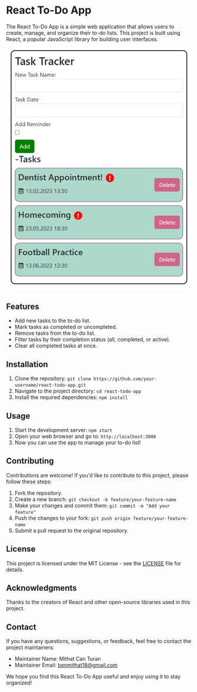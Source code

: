 # React To-Do App

The React To-Do App is a simple web application that allows users to create, manage, and organize their to-do lists. This project is built using React, a popular JavaScript library for building user interfaces.

![React To-Do App Screenshot](images/todo_app_screenshot.png)
## Features

- Add new tasks to the to-do list.
- Mark tasks as completed or uncompleted.
- Remove tasks from the to-do list.
- Filter tasks by their completion status (all, completed, or active).
- Clear all completed tasks at once.

## Installation

1. Clone the repository: `git clone https://github.com/your-username/react-todo-app.git`
2. Navigate to the project directory: `cd react-todo-app`
3. Install the required dependencies: `npm install`

## Usage

1. Start the development server: `npm start`
2. Open your web browser and go to: `http://localhost:3000`
3. Now you can use the app to manage your to-do list!

## Contributing

Contributions are welcome! If you'd like to contribute to this project, please follow these steps:

1. Fork the repository.
2. Create a new branch: `git checkout -b feature/your-feature-name`
3. Make your changes and commit them: `git commit -m "Add your feature"`
4. Push the changes to your fork: `git push origin feature/your-feature-name`
5. Submit a pull request to the original repository.

## License

This project is licensed under the MIT License - see the [LICENSE](LICENSE) file for details.

## Acknowledgments

Thanks to the creators of React and other open-source libraries used in this project.

## Contact

If you have any questions, suggestions, or feedback, feel free to contact the project maintainers:

- Maintainer Name: Mithat Can Turan
- Maintainer Email: benmithat18@gmail.com

We hope you find this React To-Do App useful and enjoy using it to stay organized!
